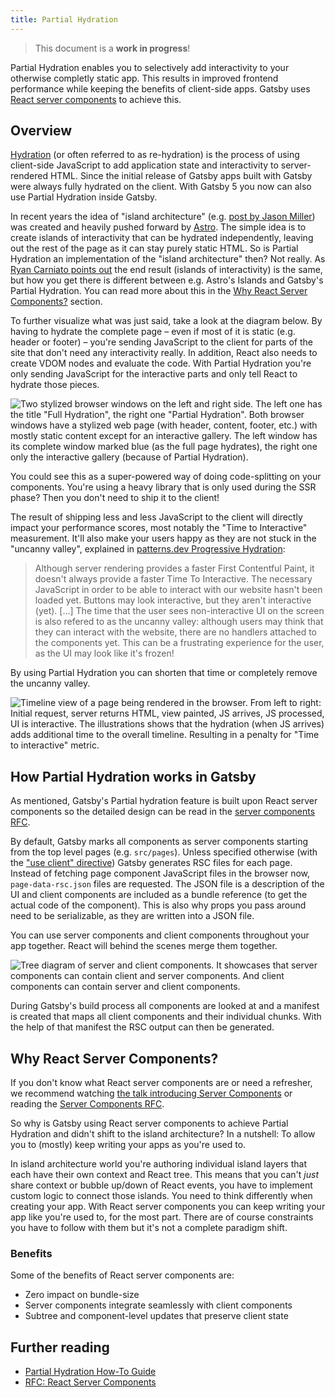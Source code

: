 ```yaml
---
title: Partial Hydration
---
```


> This document is a **work in progress**!

Partial Hydration enables you to selectively add interactivity to your otherwise completly static app. This results in improved frontend performance while keeping the benefits of client-side apps. Gatsby uses [React server components](https://github.com/reactjs/rfcs/blob/main/text/0188-server-components.md) to achieve this.

## Overview

[Hydration](/docs/conceptual/react-hydration/) (or often referred to as re-hydration) is the process of using client-side JavaScript to add application state and interactivity to server-rendered HTML. Since the initial release of Gatsby apps built with Gatsby were always fully hydrated on the client. With Gatsby 5 you now can also use Partial Hydration inside Gatsby.

In recent years the idea of "island architecture" (e.g. [post by Jason Miller](https://jasonformat.com/islands-architecture/)) was created and heavily pushed forward by [Astro](https://docs.astro.build/en/concepts/islands/). The simple idea is to create islands of interactivity that can be hydrated independently, leaving out the rest of the page as it can stay purely static HTML. So is Partial Hydration an implementation of the "island architecture" then? Not really. As [Ryan Carniato points out](https://dev.to/this-is-learning/is-0kb-of-javascript-in-your-future-48og) the end result (islands of interactivity) is the same, but how you get there is different between e.g. Astro's Islands and Gatsby's Partial Hydration. You can read more about this in the [Why React Server Components?](#why-react-server-components) section.

To further visualize what was just said, take a look at the diagram below. By having to hydrate the complete page – even if most of it is static (e.g. header or footer) – you're sending JavaScript to the client for parts of the site that don't need any interactivity really. In addition, React also needs to create VDOM nodes and evaluate the code. With Partial Hydration you're only sending JavaScript for the interactive parts and only tell React to hydrate those pieces.

![Two stylized browser windows on the left and right side. The left one has the title "Full Hydration", the right one "Partial Hydration". Both browser windows have a stylized web page (with header, content, footer, etc.) with mostly static content except for an interactive gallery. The left window has its complete window marked blue (as the full page hydrates), the right one only the interactive gallery (because of Partial Hydration).](https://user-images.githubusercontent.com/16143594/199020505-1f509c9b-ae74-4a72-beda-4182e21bcc9f.png)

You could see this as a super-powered way of doing code-splitting on your components. You're using a heavy library that is only used during the SSR phase? Then you don't need to ship it to the client!

The result of shipping less and less JavaScript to the client will directly impact your performance scores, most notably the "Time to Interactive" measurement. It'll also make your users happy as they are not stuck in the "uncanny valley", explained in [patterns.dev Progressive Hydration](https://www.patterns.dev/posts/progressive-hydration/):

> Although server rendering provides a faster First Contentful Paint, it doesn't always provide a faster Time To Interactive. The necessary JavaScript in order to be able to interact with our website hasn't been loaded yet. Buttons may look interactive, but they aren't interactive (yet). \[...\] The time that the user sees non-interactive UI on the screen is also refered to as the uncanny valley: although users may think that they can interact with the website, there are no handlers attached to the components yet. This can be a frustrating experience for the user, as the UI may look like it's frozen!

By using Partial Hydration you can shorten that time or completely remove the uncanny valley.

![Timeline view of a page being rendered in the browser. From left to right: Initial request, server returns HTML, view painted, JS arrives, JS processed, UI is interactive. The illustrations shows that the hydration (when JS arrives) adds additional time to the overall timeline. Resulting in a penalty for "Time to interactive" metric.](https://user-images.githubusercontent.com/16143594/199029175-7381a3cb-3c6d-4ba7-9f9f-3aa1fb70f561.png)

## How Partial Hydration works in Gatsby

As mentioned, Gatsby's Partial hydration feature is built upon React server components so the detailed design can be read in the [server components RFC](https://github.com/reactjs/rfcs/blob/main/text/0188-server-components.md).

By default, Gatsby marks all components as server components starting from the top level pages (e.g. `src/pages`). Unless specified otherwise (with the ["use client" directive](https://github.com/reactjs/rfcs/blob/main/text/0227-server-module-conventions.md)) Gatsby generates RSC files for each page. Instead of fetching page component JavaScript files in the browser now, `page-data-rsc.json` files are requested. The JSON file is a description of the UI and client components are included as a bundle reference (to get the actual code of the component). This is also why props you pass around need to be serializable, as they are written into a JSON file.

You can use server components and client components throughout your app together. React will behind the scenes merge them together.

![Tree diagram of server and client components. It showcases that server components can contain client and server components. And client components can contain server and client components.](https://user-images.githubusercontent.com/16143594/199020530-f6d9961a-dd46-4760-a272-503ce9037f99.png)

During Gatsby's build process all components are looked at and a manifest is created that maps all client components and their individual chunks. With the help of that manifest the RSC output can then be generated.

## Why React Server Components?

If you don't know what React server components are or need a refresher, we recommend watching [the talk introducing Server Components](https://www.youtube.com/watch?v=TQQPAU21ZUw) or reading the [Server Components RFC](https://github.com/reactjs/rfcs/blob/main/text/0188-server-components.md).

So why is Gatsby using React server components to achieve Partial Hydration and didn't shift to the island architecture? In a nutshell: To allow you to (mostly) keep writing your apps as you're used to.

In island architecture world you're authoring individual island layers that each have their own context and React tree. This means that you can't _just_ share context or bubble up/down of React events, you have to implement custom logic to connect those islands. You need to think differently when creating your app. With React server components you can keep writing your app like you're used to, for the most part. There are of course constraints you have to follow with them but it's not a complete paradigm shift.

### Benefits

Some of the benefits of React server components are:

- Zero impact on bundle-size
- Server components integrate seamlessly with client components
- Subtree and component-level updates that preserve client state

## Further reading

- [Partial Hydration How-To Guide](/docs/how-to/performance/partial-hydration)
- [RFC: React Server Components](https://github.com/reactjs/rfcs/blob/main/text/0188-server-components.md)
